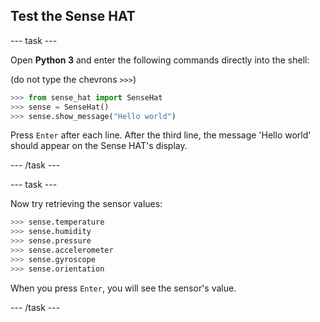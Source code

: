 ## Test the Sense HAT

--- task ---

Open **Python 3** and enter the following commands directly into the shell:

(do not type the chevrons `>>>`)

```python
>>> from sense_hat import SenseHat
>>> sense = SenseHat()
>>> sense.show_message("Hello world")
```

Press `Enter` after each line. After the third line, the message 'Hello world' should appear on the Sense HAT's display.

--- /task ---

--- task ---

Now try retrieving the sensor values:

```python
>>> sense.temperature
>>> sense.humidity
>>> sense.pressure
>>> sense.accelerometer
>>> sense.gyroscope
>>> sense.orientation
```

When you press `Enter`, you will see the sensor's value.

--- /task ---
